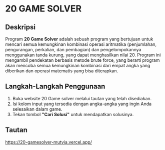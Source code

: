 # 20 GAME SOLVER

## Deskripsi
Program **20 Game Solver** adalah sebuah program yang bertujuan untuk mencari semua kemungkinan kombinasi operasi aritmatika (penjumlahan, pengurangan, perkalian, dan pembagian) dan pengelompokannya menggunakan tanda kurung, yang dapat menghasilkan nilai 20. Program ini mengambil pendekatan berbasis metode brute force, yang berarti program akan mencoba semua kemungkinan kombinasi dari empat angka yang diberikan dan operasi matematis yang bisa diterapkan.

## Langkah-Langkah Penggunaan
1. Buka website 20 Game solver melalui tautan yang telah disediakan.
2. Isi kolom input yang tersedia dengan angka-angka yang ingin Anda selesaikan dalam game.
3. Tekan tombol **"Cari Solusi"** untuk mendapatkan solusinya.

## Tautan

https://20-gamesolver-mutvia.vercel.app/
